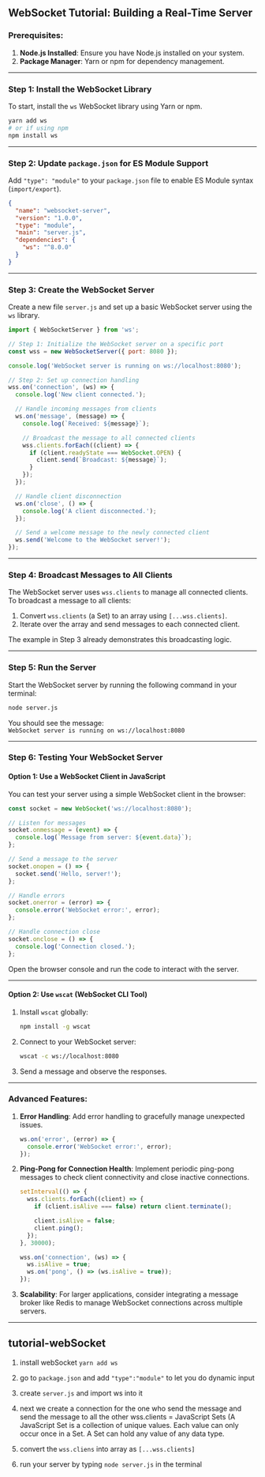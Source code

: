 ## WebSocket Tutorial: Building a Real-Time Server

### Prerequisites:
1. **Node.js Installed**: Ensure you have Node.js installed on your system.
2. **Package Manager**: Yarn or npm for dependency management.

---

### Step 1: Install the WebSocket Library
To start, install the `ws` WebSocket library using Yarn or npm.

```bash
yarn add ws
# or if using npm
npm install ws
```

---

### Step 2: Update `package.json` for ES Module Support
Add `"type": "module"` to your `package.json` file to enable ES Module syntax (`import/export`).

```json
{
  "name": "websocket-server",
  "version": "1.0.0",
  "type": "module",
  "main": "server.js",
  "dependencies": {
    "ws": "^8.0.0"
  }
}
```

---

### Step 3: Create the WebSocket Server

Create a new file `server.js` and set up a basic WebSocket server using the `ws` library.

```javascript
import { WebSocketServer } from 'ws';

// Step 1: Initialize the WebSocket server on a specific port
const wss = new WebSocketServer({ port: 8080 });

console.log('WebSocket server is running on ws://localhost:8080');

// Step 2: Set up connection handling
wss.on('connection', (ws) => {
  console.log('New client connected.');

  // Handle incoming messages from clients
  ws.on('message', (message) => {
    console.log(`Received: ${message}`);

    // Broadcast the message to all connected clients
    wss.clients.forEach((client) => {
      if (client.readyState === WebSocket.OPEN) {
        client.send(`Broadcast: ${message}`);
      }
    });
  });

  // Handle client disconnection
  ws.on('close', () => {
    console.log('A client disconnected.');
  });

  // Send a welcome message to the newly connected client
  ws.send('Welcome to the WebSocket server!');
});
```

---

### Step 4: Broadcast Messages to All Clients
The WebSocket server uses `wss.clients` to manage all connected clients. To broadcast a message to all clients:
1. Convert `wss.clients` (a Set) to an array using `[...wss.clients]`.
2. Iterate over the array and send messages to each connected client.

The example in Step 3 already demonstrates this broadcasting logic.

---

### Step 5: Run the Server

Start the WebSocket server by running the following command in your terminal:

```bash
node server.js
```

You should see the message:  
`WebSocket server is running on ws://localhost:8080`

---

### Step 6: Testing Your WebSocket Server

#### Option 1: Use a WebSocket Client in JavaScript
You can test your server using a simple WebSocket client in the browser:

```javascript
const socket = new WebSocket('ws://localhost:8080');

// Listen for messages
socket.onmessage = (event) => {
  console.log(`Message from server: ${event.data}`);
};

// Send a message to the server
socket.onopen = () => {
  socket.send('Hello, server!');
};

// Handle errors
socket.onerror = (error) => {
  console.error('WebSocket error:', error);
};

// Handle connection close
socket.onclose = () => {
  console.log('Connection closed.');
};
```

Open the browser console and run the code to interact with the server.

---

#### Option 2: Use `wscat` (WebSocket CLI Tool)

1. Install `wscat` globally:

   ```bash
   npm install -g wscat
   ```

2. Connect to your WebSocket server:

   ```bash
   wscat -c ws://localhost:8080
   ```

3. Send a message and observe the responses.

---

### Advanced Features:
1. **Error Handling**:
   Add error handling to gracefully manage unexpected issues.

   ```javascript
   ws.on('error', (error) => {
     console.error('WebSocket error:', error);
   });
   ```

2. **Ping-Pong for Connection Health**:
   Implement periodic ping-pong messages to check client connectivity and close inactive connections.

   ```javascript
   setInterval(() => {
     wss.clients.forEach((client) => {
       if (client.isAlive === false) return client.terminate();

       client.isAlive = false;
       client.ping();
     });
   }, 30000);

   wss.on('connection', (ws) => {
     ws.isAlive = true;
     ws.on('pong', () => (ws.isAlive = true));
   });
   ```

3. **Scalability**:
   For larger applications, consider integrating a message broker like Redis to manage WebSocket connections across multiple servers.

---

## tutorial-webSocket
1. install webSocket `yarn add ws`
2. go to `package.json` and add `"type":"module"` to let you do dynamic input
3. create `server.js` and import ws into it
4. next we create a connection for the one who send the message and send 
   the message to all the other
   wss.clients = JavaScript Sets (A JavaScript Set is a collection of unique values.
   Each value can only occur once in a Set.
   A Set can hold any value of any data type.
5. convert the `wss.cliens` into array as `[...wss.clients]`   

6. run your server by typing `node server.js` in the terminal
